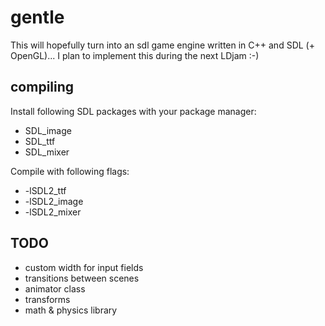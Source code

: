 # gentle
This will hopefully turn into an sdl game engine written in C++ and SDL (+ OpenGL)... I plan to implement this during the next LDjam :-)

## compiling
Install following SDL packages with your package manager:
* SDL_image
* SDL_ttf
* SDL_mixer

Compile with following flags:
* -lSDL2_ttf
* -lSDL2_image
* -lSDL2_mixer

## TODO
* custom width for input fields
* transitions between scenes
* animator class
* transforms
* math & physics library
